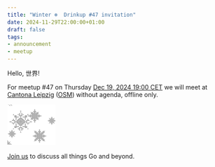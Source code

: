 ```yaml
---
title: "Winter ❄️  Drinkup #47 invitation"
date: 2024-11-29T22:00:00+01:00
draft: false
tags:
- announcement
- meetup
---
```


Hello, 世界!

For meetup #47 on Thursday [Dec 19, 2024 19:00
CET](https://www.meetup.com/leipzig-golang/events/298066373) we will meet at
[Cantona Leipzig](https://www.google.com/search?q=cantona+leipzig)
([OSM](https://www.openstreetmap.org/node/243213647)) without agenda, offline only.

[![](/images/snow.gif)](https://gifcities.org/?q=snow)

[Join us](https://www.meetup.com/leipzig-golang/events/298066373) to discuss
all things Go and beyond.


<!--

TODO: outreach.

-->

